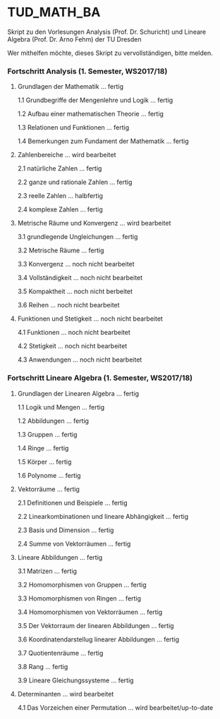 # TUD_MATH_BA
Skript zu den Vorlesungen Analysis (Prof. Dr. Schuricht) und Lineare Algebra (Prof. Dr. Arno Fehm) der TU Dresden

Wer mithelfen möchte, dieses Skript zu vervollständigen, bitte melden.

### Fortschritt Analysis (1. Semester, WS2017/18)
1. Grundlagen der Mathematik ... fertig

   1.1 Grundbegriffe der Mengenlehre und Logik ... fertig
  
   1.2 Aufbau einer mathematischen Theorie ... fertig
  
   1.3 Relationen und Funktionen ... fertig
  
   1.4 Bemerkungen zum Fundament der Mathematik ... fertig
  

2. Zahlenbereiche ... wird bearbeitet

   2.1 natürliche Zahlen ... fertig
  
   2.2 ganze und rationale Zahlen ... fertig
  
   2.3 reelle Zahlen ... halbfertig
   
   2.4 komplexe Zahlen ... fertig
   
3. Metrische Räume und Konvergenz ... wird bearbeitet
   
   3.1 grundlegende Ungleichungen ... fertig
   
   3.2 Metrische Räume ... fertig
   
   3.3 Konvergenz ... noch nicht bearbeitet
   
   3.4 Vollständigkeit ... noch nicht bearbeitet
   
   3.5 Kompaktheit ... noch nicht berbeitet
   
   3.6 Reihen ... noch nicht bearbeitet
   
4. Funktionen und Stetigkeit ... noch nicht bearbeitet
   
   4.1 Funktionen ... noch nicht bearbeitet
   
   4.2 Stetigkeit ... noch nicht bearbeitet
   
   4.3 Anwendungen ... noch nicht bearbeitet
  
### Fortschritt Lineare Algebra (1. Semester, WS2017/18)
1. Grundlagen der Linearen Algebra ... fertig

   1.1 Logik und Mengen ... fertig
       
   1.2 Abbildungen ... fertig
   
   1.3 Gruppen ... fertig
   
   1.4 Ringe ... fertig
   
   1.5 Körper ... fertig
   
   1.6 Polynome ... fertig
   
2. Vektorräume ... fertig

   2.1 Definitionen und Beispiele ... fertig
   
   2.2 Linearkombinationen und lineare Abhängigkeit ... fertig
   
   2.3 Basis und Dimension ... fertig
   
   2.4 Summe von Vektorräumen ... fertig
   
3. Lineare Abbildungen ... fertig

   3.1 Matrizen ... fertig
   
   3.2 Homomorphismen von Gruppen ... fertig
   
   3.3 Homomorphismen von Ringen ... fertig
   
   3.4 Homomorphismen von Vektorräumen ... fertig
   
   3.5 Der Vektorraum der linearen Abbildungen ... fertig
   
   3.6 Koordinatendarstellug linearer Abbildungen ... fertig

   3.7 Quotientenräume ... fertig
   
   3.8 Rang ... fertig
   
   3.9 Lineare Gleichungssysteme ... fertig
   
4. Determinanten ... wird bearbeitet

   4.1 Das Vorzeichen einer Permutation ... wird bearbeitet/up-to-date
